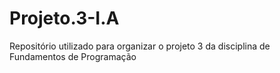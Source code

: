# Projeto.3-I.A
Repositório utilizado para organizar o projeto 3 da disciplina de Fundamentos de Programação
